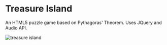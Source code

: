 # Treasure Island

An HTML5 puzzle game based on Pythagoras' Theorem. Uses JQuery and Audio API.

![treasure island]("treasure_island.png")
